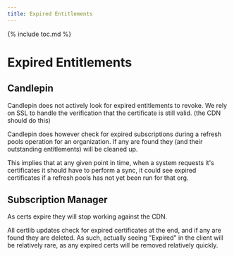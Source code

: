 ```yaml
---
title: Expired Entitlements
---
```

{% include toc.md %}

# Expired Entitlements

## Candlepin
Candlepin does not actively look for expired entitlements to revoke. We rely on
SSL to handle the verification that the certificate is still valid. (the CDN
should do this) 

Candlepin does however check for expired subscriptions during a refresh pools
operation for an organization. If any are found they (and their outstanding
entitlements) will be cleaned up.

This implies that at any given point in time, when a system requests it's
certificates it should have to perform a sync, it could see expired
certificates if a refresh pools has not yet been run for that org.

## Subscription Manager
As certs expire they will stop working against the CDN.

All certlib updates check for expired certificates at the end, and if any are
found they are deleted. As such, actually seeing "Expired" in the client will
be relatively rare, as any expired certs will be removed relatively quickly.
